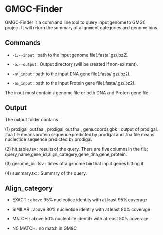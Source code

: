# GMGC-Finder

GMGC-Finder is a command line tool to query input genome to GMGC projec . It will return the summary of  alignment categories and genome bins. 

## Commands

* `-i/--input` : path to the input genome file(.fasta/.gz/.bz2).

* `-o/--output` : Output directory (will be created if non-existent).

* `-nt_input` : path to the input DNA gene file(.fasta/.gz/.bz2).

* `-aa_input` : path to the input Protein gene file(.fasta/.gz/.bz2).

The input must contain a genome file or both DNA and Protein gene file.

## Output

The output folder contains :

(1) prodigal_out.faa , prodigal_out.fna , gene.coords.gbk :  output of prodigal.  .faa file means protein sequence predicted by prodigal and .fna file means nucleotide sequence predicted by prodigal.

(2) hit_table.tsv : results of the query. There are five columns in the file: query_name,gene_id,align_category,gene_dna,gene_protein.

(3) genome_bin.tsv : times of a genome bin that input genes hitting it

(4) summary.txt : Summary of the query.



## Align_category

* EXACT : above 95% nucleotide identity with at least 95% coverage

* SIMILAR : above 80% nucleotide identity with at least 80% coverage

* MATCH : above 50% nucleotide identity with at least 50% coverage

* NO MATCH : no match in GMGC